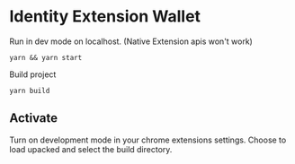 # Identity Extension Wallet

Run in dev mode on localhost. (Native Extension apis won't work)

```
yarn && yarn start
```

Build project

```
yarn build
```

## Activate

Turn on development mode in your chrome extensions settings. Choose to load upacked and select the build directory.
